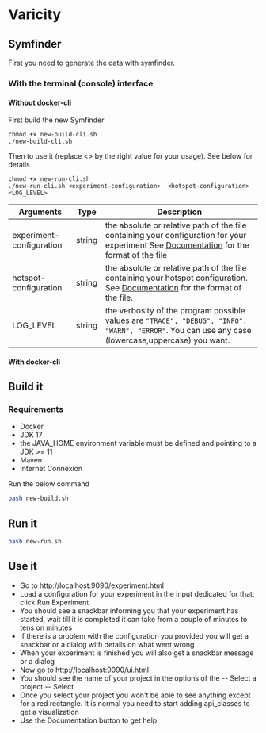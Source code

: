# Varicity

## Symfinder
First you need to generate the data with symfinder.
### With the terminal (console) interface

#### Without docker-cli
First build the new Symfinder 
```shell
chmod +x new-build-cli.sh
./new-build-cli.sh
```
Then to use it  (replace <> by the right value for your usage). See below for details

```shell
chmod +x new-run-cli.sh
./new-run-cli.sh <experiment-configuration>  <hotspot-configuration> <LOG_LEVEL>
```
| Arguments         | Type    | Description |
|--------------|-----------|------------|
|experiment-configuration| string | the absolute or relative path of the file containing your configuration for your experiment See [Documentation](wiki_.md) for the format of the file|
| hotspot-configuration | string | the absolute or relative path of the file containing your hotspot configuration. See [Documentation](wiki_.md) for the format of the file.|
| LOG_LEVEL | string | the verbosity of the program possible values are `"TRACE", "DEBUG", "INFO", "WARN", "ERROR"`. You can use any case (lowercase,uppercase) you want.

#### With docker-cli






## Build it

### Requirements 
- Docker
- JDK 17
- the JAVA_HOME environment variable must be defined and pointing to a JDK >= 11
- Maven
- Internet Connexion

Run the below command
```sh
bash new-build.sh
```

## Run it

```sh
bash new-run.sh
```


## Use it

- Go to http://localhost:9090/experiment.html
- Load a configuration for your experiment in the input dedicated for that, click Run Experiment
- You should see a snackbar informing you that your experiment has started, wait till it is completed it can take from a couple of minutes to tens on minutes
- If there is a problem with the configuration you provided you will get a snackbar or a dialog with details on what went wrong
- When your experiment is finished you will also get a snackbar message or a dialog
- Now go to http://localhost:9090/ui.html
- You should see the name of your project in the options of the  -- Select a project -- Select
- Once you select your project you won't be able to see anything except for a red rectangle. It is normal you need to start adding api_classes to get a visualization
- Use the Documentation button to get help